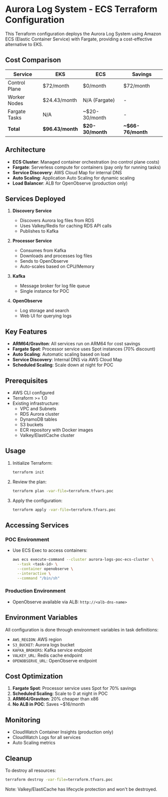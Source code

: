 # Aurora Log System - ECS Terraform Configuration

This Terraform configuration deploys the Aurora Log System using Amazon ECS (Elastic Container Service) with Fargate, providing a cost-effective alternative to EKS.

## Cost Comparison

| Service | EKS | ECS | Savings |
|---------|-----|-----|---------|
| Control Plane | $72/month | $0/month | $72/month |
| Worker Nodes | $24.43/month | N/A (Fargate) | - |
| Fargate Tasks | N/A | ~$20-30/month | - |
| **Total** | **$96.43/month** | **$20-30/month** | **~$66-76/month** |

## Architecture

- **ECS Cluster**: Managed container orchestration (no control plane costs)
- **Fargate**: Serverless compute for containers (pay only for running tasks)
- **Service Discovery**: AWS Cloud Map for internal DNS
- **Auto Scaling**: Application Auto Scaling for dynamic scaling
- **Load Balancer**: ALB for OpenObserve (production only)

## Services Deployed

1. **Discovery Service**
   - Discovers Aurora log files from RDS
   - Uses Valkey/Redis for caching RDS API calls
   - Publishes to Kafka

2. **Processor Service**
   - Consumes from Kafka
   - Downloads and processes log files
   - Sends to OpenObserve
   - Auto-scales based on CPU/Memory

3. **Kafka**
   - Message broker for log file queue
   - Single instance for POC

4. **OpenObserve**
   - Log storage and search
   - Web UI for querying logs

## Key Features

- **ARM64/Graviton**: All services run on ARM64 for cost savings
- **Fargate Spot**: Processor service uses Spot instances (70% discount)
- **Auto Scaling**: Automatic scaling based on load
- **Service Discovery**: Internal DNS via AWS Cloud Map
- **Scheduled Scaling**: Scale down at night for POC

## Prerequisites

- AWS CLI configured
- Terraform >= 1.0
- Existing infrastructure:
  - VPC and Subnets
  - RDS Aurora cluster
  - DynamoDB tables
  - S3 buckets
  - ECR repository with Docker images
  - Valkey/ElastiCache cluster

## Usage

1. Initialize Terraform:
   ```bash
   terraform init
   ```

2. Review the plan:
   ```bash
   terraform plan -var-file=terraform.tfvars.poc
   ```

3. Apply the configuration:
   ```bash
   terraform apply -var-file=terraform.tfvars.poc
   ```

## Accessing Services

### POC Environment
- Use ECS Exec to access containers:
  ```bash
  aws ecs execute-command --cluster aurora-logs-poc-ecs-cluster \
    --task <task-id> \
    --container openobserve \
    --interactive \
    --command "/bin/sh"
  ```

### Production Environment
- OpenObserve available via ALB: `http://<alb-dns-name>`

## Environment Variables

All configuration is done through environment variables in task definitions:
- `AWS_REGION`: AWS region
- `S3_BUCKET`: Aurora logs bucket
- `KAFKA_BROKERS`: Kafka service endpoint
- `VALKEY_URL`: Redis cache endpoint
- `OPENOBSERVE_URL`: OpenObserve endpoint

## Cost Optimization

1. **Fargate Spot**: Processor service uses Spot for 70% savings
2. **Scheduled Scaling**: Scale to 0 at night in POC
3. **ARM64/Graviton**: 20% cheaper than x86
4. **No ALB in POC**: Saves ~$16/month

## Monitoring

- CloudWatch Container Insights (production only)
- CloudWatch Logs for all services
- Auto Scaling metrics

## Cleanup

To destroy all resources:
```bash
terraform destroy -var-file=terraform.tfvars.poc
```

Note: Valkey/ElastiCache has lifecycle protection and won't be destroyed.